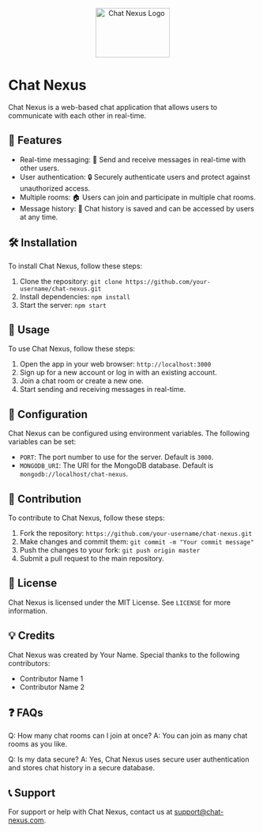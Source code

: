 <p align="center" >
<img src="https://user-images.githubusercontent.com/91087103/222215034-579495cb-83b6-40fc-82a5-be4cd6780a61.png" width="150" height="100" alt="Chat Nexus Logo">

</p>

# Chat Nexus

Chat Nexus is a web-based chat application that allows users to communicate with each other in real-time.

## 🚀 Features

- Real-time messaging: 💬 Send and receive messages in real-time with other users.
- User authentication: 🔒 Securely authenticate users and protect against unauthorized access.
- Multiple rooms: 🏠 Users can join and participate in multiple chat rooms.
- Message history: 📜 Chat history is saved and can be accessed by users at any time.

## 🛠️ Installation

To install Chat Nexus, follow these steps:

1. Clone the repository: `git clone https://github.com/your-username/chat-nexus.git`
2. Install dependencies: `npm install`
3. Start the server: `npm start`

## 🚀 Usage

To use Chat Nexus, follow these steps:

1. Open the app in your web browser: `http://localhost:3000`
2. Sign up for a new account or log in with an existing account.
3. Join a chat room or create a new one.
4. Start sending and receiving messages in real-time.

## 🔧 Configuration

Chat Nexus can be configured using environment variables. The following variables can be set:

- `PORT`: The port number to use for the server. Default is `3000`.
- `MONGODB_URI`: The URI for the MongoDB database. Default is `mongodb://localhost/chat-nexus`.

## 👥 Contribution

To contribute to Chat Nexus, follow these steps:

1. Fork the repository: `https://github.com/your-username/chat-nexus.git`
2. Make changes and commit them: `git commit -m "Your commit message"`
3. Push the changes to your fork: `git push origin master`
4. Submit a pull request to the main repository.

## 📝 License

Chat Nexus is licensed under the MIT License. See `LICENSE` for more information.

## 💡 Credits

Chat Nexus was created by Your Name. Special thanks to the following contributors:

- Contributor Name 1
- Contributor Name 2

## ❓ FAQs

Q: How many chat rooms can I join at once?
A: You can join as many chat rooms as you like.

Q: Is my data secure?
A: Yes, Chat Nexus uses secure user authentication and stores chat history in a secure database.

## 📞 Support

For support or help with Chat Nexus, contact us at support@chat-nexus.com.

